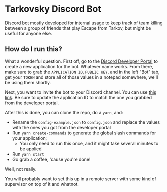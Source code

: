 # Tarkovsky Discord Bot

Discord bot mostly developed for internal usage to keep track of team killing between a group of friends that play Escape from Tarkov, but might be useful for anyone else.

## How do I run this?
What a wonderful question. First off, go to the [Discord Developer Portal](https://discord.com/developers/applications) to create a new application for the bot. Whatever name works. From there, make sure to grab the `APPLICATION ID`, `PUBLIC KEY`, and in the left "Bot" tab, get your `TOKEN` and store all of those values in a notepad somewhere, we'll be using them shortly.

Next, you want to invite the bot to your Discord channel. You can use [this link](https://discord.com/api/oauth2/authorize?client_id=<your-application-id>&permissions=2148001856&scope=bot%20applications.commands). Be sure to update the application ID to match the one you grabbed from the developer portal.

After this is done, you can clone the repo, do a `yarn`, and:
* Rename the `config-example.json` to `config.json` and replace the values with the ones you got from the developer portal
* Run `yarn create-commands` to generate the global slash commands for your application;
  * You only need to run this once, and it might take several minutes to be applied
* Run `yarn start`
* Go grab a coffee, 'cause you're done!

Well, not really.

You will probably want to set this up in a remote server with some kind of supervisor on top of it and whatnot.


